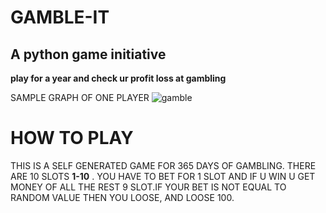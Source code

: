 # GAMBLE-IT
## A python game initiative

**play for a year and check ur profit loss at gambling**

SAMPLE GRAPH OF ONE PLAYER
![gamble](https://user-images.githubusercontent.com/73294479/114654875-b19ba980-9d08-11eb-8940-ae909ad53351.PNG)



# **HOW TO PLAY**


THIS IS A SELF GENERATED GAME FOR 365 DAYS OF GAMBLING.
THERE ARE 10 SLOTS **1-10** . YOU HAVE TO BET FOR 1 SLOT AND IF U WIN U GET MONEY OF ALL THE REST 9 SLOT.IF YOUR BET IS NOT EQUAL TO RANDOM VALUE THEN YOU LOOSE, AND LOOSE 100.
